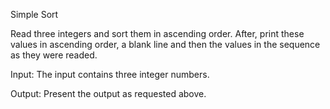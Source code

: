 Simple Sort


Read three integers and sort them in ascending order. After, print these values in ascending order, a blank line and then the values in the sequence as they were readed.

Input:
The input contains three integer numbers.

Output:
Present the output as requested above.
